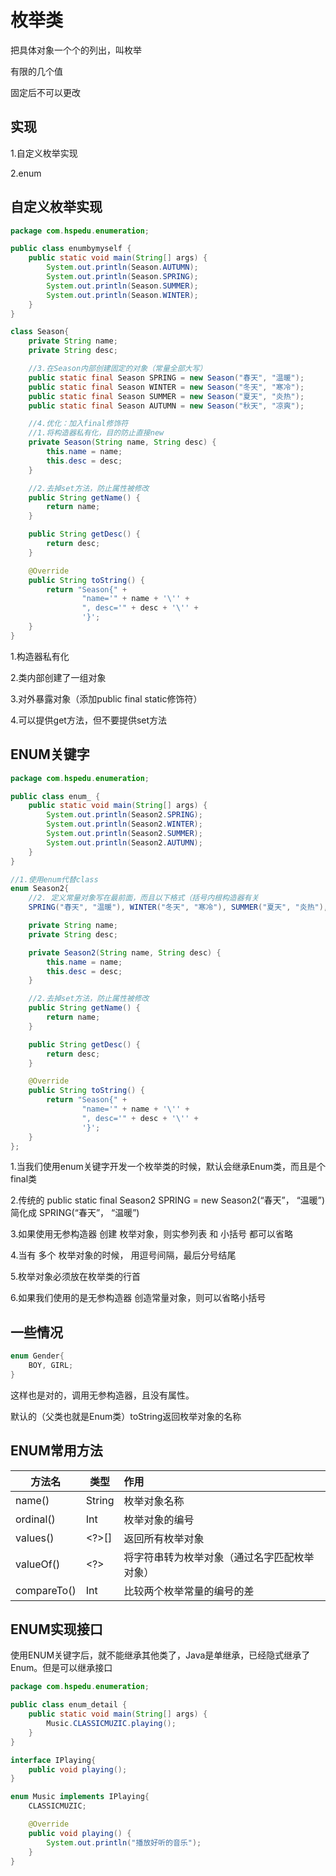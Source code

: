 # 枚举类

把具体对象一个个的列出，叫枚举

有限的几个值

固定后不可以更改



## 实现

1.自定义枚举实现

2.enum



## 自定义枚举实现

```Java
package com.hspedu.enumeration;

public class enumbymyself {
    public static void main(String[] args) {
        System.out.println(Season.AUTUMN);
        System.out.println(Season.SPRING);
        System.out.println(Season.SUMMER);
        System.out.println(Season.WINTER);
    }
}

class Season{
    private String name;
    private String desc;

    //3.在Season内部创建固定的对象（常量全部大写）
    public static final Season SPRING = new Season("春天", "温暖");
    public static final Season WINTER = new Season("冬天", "寒冷");
    public static final Season SUMMER = new Season("夏天", "炎热");
    public static final Season AUTUMN = new Season("秋天", "凉爽");

    //4.优化：加入final修饰符
    //1.将构造器私有化，目的防止直接new
    private Season(String name, String desc) {
        this.name = name;
        this.desc = desc;
    }

    //2.去掉set方法，防止属性被修改
    public String getName() {
        return name;
    }

    public String getDesc() {
        return desc;
    }

    @Override
    public String toString() {
        return "Season{" +
                "name='" + name + '\'' +
                ", desc='" + desc + '\'' +
                '}';
    }
}
```

1.构造器私有化

2.类内部创建了一组对象

3.对外暴露对象（添加public final static修饰符）

4.可以提供get方法，但不要提供set方法



## ENUM关键字

```java
package com.hspedu.enumeration;

public class enum_ {
    public static void main(String[] args) {
        System.out.println(Season2.SPRING);
        System.out.println(Season2.WINTER);
        System.out.println(Season2.SUMMER);
        System.out.println(Season2.AUTUMN);
    }
}

//1.使用enum代替class
enum Season2{
    //2. 定义常量对象写在最前面，而且以下格式（括号内根构造器有关
    SPRING("春天", "温暖"), WINTER("冬天", "寒冷"), SUMMER("夏天", "炎热"), AUTUMN("秋天", "凉爽");

    private String name;
    private String desc;

    private Season2(String name, String desc) {
        this.name = name;
        this.desc = desc;
    }

    //2.去掉set方法，防止属性被修改
    public String getName() {
        return name;
    }

    public String getDesc() {
        return desc;
    }

    @Override
    public String toString() {
        return "Season{" +
                "name='" + name + '\'' +
                ", desc='" + desc + '\'' +
                '}';
    }
};
```



1.当我们使用enum关键字开发一个枚举类的时候，默认会继承Enum类，而且是个final类

2.传统的 public static final Season2 SPRING = new Season2(“春天”， “温暖”) 简化成 SPRING(“春天”， “温暖”)

3.如果使用无参构造器 创建 枚举对象，则实参列表 和 小括号 都可以省略

4.当有 多个 枚举对象的时候， 用逗号间隔，最后分号结尾

5.枚举对象必须放在枚举类的行首

6.如果我们使用的是无参构造器 创造常量对象，则可以省略小括号



## 一些情况

```java
enum Gender{
    BOY, GIRL;
}
```

这样也是对的，调用无参构造器，且没有属性。

默认的（父类也就是Enum类）toString返回枚举对象的名称



## ENUM常用方法

| 方法名      | 类型   | 作用                                         |
| ----------- | ------ | :------------------------------------------- |
| name()      | String | 枚举对象名称                                 |
| ordinal()   | Int    | 枚举对象的编号                               |
| values()    | <?>[]  | 返回所有枚举对象                             |
| valueOf()   | <?>    | 将字符串转为枚举对象（通过名字匹配枚举对象） |
| compareTo() | Int    | 比较两个枚举常量的编号的差                   |



## ENUM实现接口

使用ENUM关键字后，就不能继承其他类了，Java是单继承，已经隐式继承了Enum。但是可以继承接口

```java
package com.hspedu.enumeration;

public class enum_detail {
    public static void main(String[] args) {
        Music.CLASSICMUZIC.playing();
    }
}

interface IPlaying{
    public void playing();
}

enum Music implements IPlaying{
    CLASSICMUZIC;

    @Override
    public void playing() {
        System.out.println("播放好听的音乐");
    }
}
```

